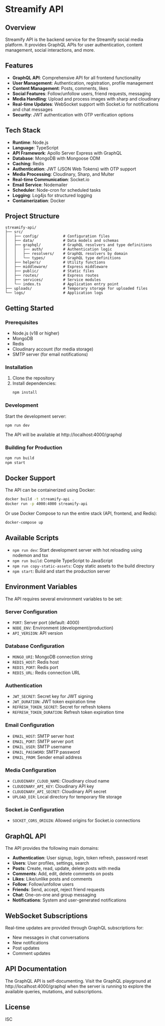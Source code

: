 # Streamify API

## Overview

Streamify API is the backend service for the Streamify social media platform. It provides GraphQL APIs for user authentication, content management, social interactions, and more.

## Features

- **GraphQL API**: Comprehensive API for all frontend functionality
- **User Management**: Authentication, registration, profile management
- **Content Management**: Posts, comments, likes
- **Social Features**: Follow/unfollow users, friend requests, messaging
- **Media Handling**: Upload and process images with sharp and cloudinary
- **Real-time Updates**: WebSocket support with Socket.io for notifications and chat messages
- **Security**: JWT authentication with OTP verification options

## Tech Stack

- **Runtime**: Node.js
- **Language**: TypeScript
- **API Framework**: Apollo Server Express with GraphQL
- **Database**: MongoDB with Mongoose ODM
- **Caching**: Redis
- **Authentication**: JWT (JSON Web Tokens) with OTP support
- **Media Processing**: Cloudinary, Sharp, and Multer
- **Real-time Communication**: Socket.io
- **Email Service**: Nodemailer
- **Scheduler**: Node-cron for scheduled tasks
- **Logging**: Log4js for structured logging
- **Containerization**: Docker

## Project Structure

```
streamify-api/
├── src/
│   ├── config/           # Configuration files
│   ├── data/             # Data models and schemas
│   ├── graphql/          # GraphQL resolvers and type definitions
│   │   ├── auth/         # Authentication logic
│   │   ├── resolvers/    # GraphQL resolvers by domain
│   │   └── types/        # GraphQL type definitions
│   ├── helpers/          # Utility functions
│   ├── middleware/       # Express middleware
│   ├── public/           # Static files
│   ├── routes/           # Express routes
│   ├── services/         # Service modules
│   └── index.ts          # Application entry point
├── uploads/              # Temporary storage for uploaded files
└── logs/                 # Application logs
```

## Getting Started

### Prerequisites

- Node.js (v18 or higher)
- MongoDB
- Redis
- Cloudinary account (for media storage)
- SMTP server (for email notifications)

### Installation

1. Clone the repository
2. Install dependencies:
   ```bash
   npm install
   ```

### Development

Start the development server:

```bash
npm run dev
```

The API will be available at http://localhost:4000/graphql

### Building for Production

```bash
npm run build
npm start
```

## Docker Support

The API can be containerized using Docker:

```bash
docker build -t streamify-api .
docker run -p 4000:4000 streamify-api
```

Or use Docker Compose to run the entire stack (API, frontend, and Redis):

```bash
docker-compose up
```

## Available Scripts

- `npm run dev`: Start development server with hot reloading using nodemon and tsx
- `npm run build`: Compile TypeScript to JavaScript
- `npm run copy-static-assets`: Copy static assets to the build directory
- `npm start`: Build and start the production server

## Environment Variables

The API requires several environment variables to be set:

### Server Configuration
- `PORT`: Server port (default: 4000)
- `NODE_ENV`: Environment (development/production)
- `API_VERSION`: API version

### Database Configuration
- `MONGO_URI`: MongoDB connection string
- `REDIS_HOST`: Redis host
- `REDIS_PORT`: Redis port
- `REDIS_URL`: Redis connection URL

### Authentication
- `JWT_SECRET`: Secret key for JWT signing
- `JWT_DURATION`: JWT token expiration time
- `REFRESH_TOKEN_SECRET`: Secret for refresh tokens
- `REFRESH_TOKEN_DURATION`: Refresh token expiration time

### Email Configuration
- `EMAIL_HOST`: SMTP server host
- `EMAIL_PORT`: SMTP server port
- `EMAIL_USER`: SMTP username
- `EMAIL_PASSWORD`: SMTP password
- `EMAIL_FROM`: Sender email address

### Media Configuration
- `CLOUDINARY_CLOUD_NAME`: Cloudinary cloud name
- `CLOUDINARY_API_KEY`: Cloudinary API key
- `CLOUDINARY_API_SECRET`: Cloudinary API secret
- `UPLOAD_DIR`: Local directory for temporary file storage

### Socket.io Configuration
- `SOCKET_CORS_ORIGIN`: Allowed origins for Socket.io connections

## GraphQL API

The API provides the following main domains:

- **Authentication**: User signup, login, token refresh, password reset
- **Users**: User profiles, settings, search
- **Posts**: Create, read, update, delete posts with media
- **Comments**: Add, edit, delete comments on posts
- **Likes**: Like/unlike posts and comments
- **Follow**: Follow/unfollow users
- **Friends**: Send, accept, reject friend requests
- **Chat**: One-on-one and group messaging
- **Notifications**: System and user-generated notifications

## WebSocket Subscriptions

Real-time updates are provided through GraphQL subscriptions for:

- New messages in chat conversations
- New notifications
- Post updates
- Comment updates

## API Documentation

The GraphQL API is self-documenting. Visit the GraphQL playground at http://localhost:4000/graphql when the server is running to explore the available queries, mutations, and subscriptions.

## License

ISC
